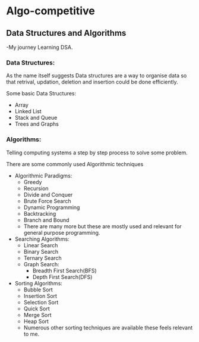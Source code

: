 # Algo-competitive
<h2>Data Structures and Algorithms</h2>
-My journey Learning DSA.<br>
<div>
  <h3>Data Structures:</h3>
    <p>As the name itself suggests Data structures are a way to organise data so that retrival, updation, deletion and insertion could be done efficiently.</p>
  <p>Some basic Data Structures:</p>
  <ul>
    <li>
      Array
    </li>
    <li>
      Linked List
    </li>
    <li>
      Stack and Queue
    </li>
    <li>
      Trees and Graphs
    </li>
  </ul>
  <h3>Algorithms:</h3>
    <p>Telling computing systems a step by step process to solve some problem.</p>
    <p>There are some commonly used Algorithmic techniques</p>
    <ul>
      <li>
        Algorithmic Paradigms:
        <ul>
          <li>Greedy</li>
          <li>Recursion</li>
          <li>Divide and Conquer</li>
          <li>Brute Force Search</li>
          <li>Dynamic Programming</li>
          <li>Backtracking</li>
          <li>Branch and Bound</li>
          <li>There are many more but these are mostly used and relevant for general purpose programming.</li>
        </ul>
      </li>
      <li>
        Searching Algorithms:
        <ul>
          <li>Linear Search</li>
          <li>Binary Search</li>
          <li>Ternary Search</li>
          <li>
            Graph Search:
            <ul> 
              <li>Breadth First Search(BFS)</li>
              <li>Depth First Search(DFS)</li>
            </ul>
          </li>
        </ul>
      </li>
      <li>
        Sorting Algorithms:
        <ul>
          <li>Bubble Sort</li>
          <li>Insertion Sort</li>
          <li>Selection Sort</li>
          <li>Quick Sort</li>
          <li>Merge Sort</li>
          <li>Heap Sort</li>
          <li>Numerous other sorting techniques are available these feels relevant to me.</li>
        </ul>
      </li>
    </ul>
  
